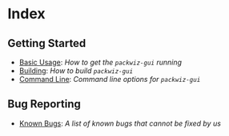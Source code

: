 # Index

## Getting Started
* [Basic Usage](./basic-usage.md): *How to get the `packwiz-gui` running*
* [Building](./build.py.md): *How to build `packwiz-gui`*
* [Command Line](./command-line.md): *Command line options for `packwiz-gui`*

## Bug Reporting
* [Known Bugs](./bugs.md): *A list of known bugs that cannot be fixed by us*